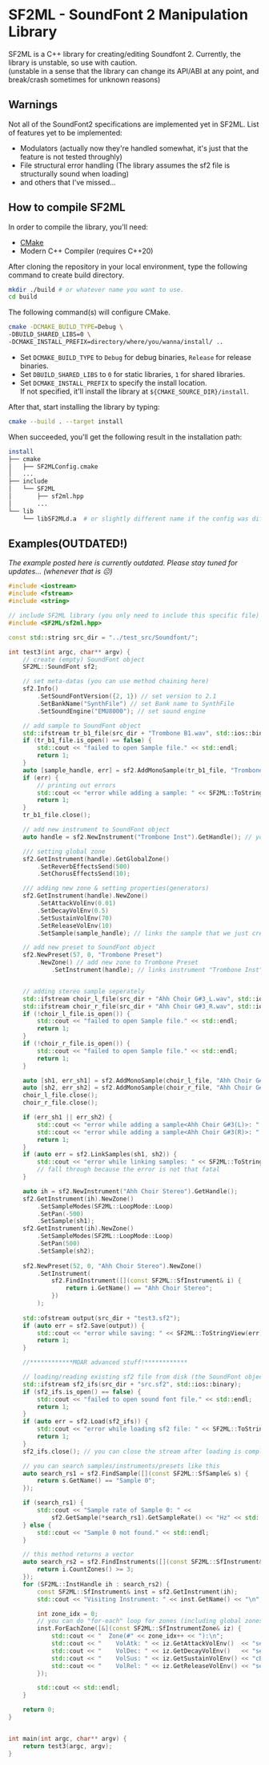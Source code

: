 # SF2ML - SoundFont 2 Manipulation Library
SF2ML is a C++ library for creating/editing Soundfont 2.
Currently, the library is unstable, so use with caution.  
(unstable in a sense that the library can change its API/ABI at any point,
and break/crash sometimes for unknown reasons)
## Warnings
Not all of the SoundFont2 specifications are implemented yet in SF2ML.
List of features yet to be implemented:
* Modulators (actually now they're handled somewhat, it's just that the feature is not tested throughly)
* File structural error handling (The library assumes the sf2 file is structurally sound when loading)
* and others that I've missed...
## How to compile SF2ML
In order to compile the library, you'll need:  
* [CMake](https://cmake.org/)
* Modern C++ Compiler (requires C++20)

After cloning the repository in your local environment, type the following command to create build directory.
``` bash
mkdir ./build # or whatever name you want to use.
cd build
```
The following command(s) will configure CMake.
``` bash
cmake -DCMAKE_BUILD_TYPE=Debug \
-DBUILD_SHARED_LIBS=0 \
-DCMAKE_INSTALL_PREFIX=directory/where/you/wanna/install/ ..
```
* Set ```DCMAKE_BUILD_TYPE``` to ```Debug``` for debug binaries, ```Release``` for release binaries.
* Set ```DBUILD_SHARED_LIBS``` to ```0``` for static libraries, ```1``` for shared libraries.
* Set ```DCMAKE_INSTALL_PREFIX``` to specify the install location.  
If not specified, it'll install the library at ```${CMAKE_SOURCE_DIR}/install```.

After that, start installing the library by typing:
``` bash
cmake --build . --target install
```
When succeeded, you'll get the following result in the installation path:
``` bash
install
├── cmake
│   ├── SF2MLConfig.cmake
│   ...
├── include
│   └── SF2ML
│       ├── sf2ml.hpp
│       ...
└── lib
    └── libSF2MLd.a  # or slightly different name if the config was different
```
## Examples(OUTDATED!)
*The example posted here is currently outdated. Please stay tuned for updates... (whenever that is ☹)*
``` cpp
#include <iostream>
#include <fstream>
#include <string>

// include SF2ML library (you only need to include this specific file)
#include <SF2ML/sf2ml.hpp>

const std::string src_dir = "../test_src/Soundfont/";

int test3(int argc, char** argv) {
	// create (empty) SoundFont object
	SF2ML::SoundFont sf2;

	// set meta-datas (you can use method chaining here)
	sf2.Info()
		.SetSoundFontVersion({2, 1}) // set version to 2.1
		.SetBankName("SynthFile") // set Bank name to SynthFile
		.SetSoundEngine("EMU8000"); // set sound engine

	// add sample to SoundFont object
	std::ifstream tr_b1_file(src_dir + "Trombone B1.wav", std::ios::binary);
	if (tr_b1_file.is_open() == false) {
		std::cout << "failed to open Sample file." << std::endl;
		return 1;
	}
	auto [sample_handle, err] = sf2.AddMonoSample(tr_b1_file, "Trombone Sample");
	if (err) {
		// printing out errors
		std::cout << "error while adding a sample: " << SF2ML::ToStringView(err) << std::endl;
		return 1;
	}
	tr_b1_file.close();

	// add new instrument to SoundFont object
	auto handle = sf2.NewInstrument("Trombone Inst").GetHandle(); // you can get handles like this

	/// setting global zone
	sf2.GetInstrument(handle).GetGlobalZone()
		.SetReverbEffectsSend(500)
		.SetChorusEffectsSend(10);

	/// adding new zone & setting properties(generators)
	sf2.GetInstrument(handle).NewZone()
		.SetAttackVolEnv(0.01)
		.SetDecayVolEnv(0.5)
		.SetSustainVolEnv(70)
		.SetReleaseVolEnv(10)
		.SetSample(sample_handle); // links the sample that we just created

	// add new preset to SoundFont object
	sf2.NewPreset(57, 0, "Trombone Preset")
		.NewZone() // add new zone to Trombone Preset
			.SetInstrument(handle); // links instrument "Trombone Inst" to the zone


	// adding stereo sample seperately
	std::ifstream choir_l_file(src_dir + "Ahh Choir G#3_L.wav", std::ios::binary);
	std::ifstream choir_r_file(src_dir + "Ahh Choir G#3_R.wav", std::ios::binary);
	if (!choir_l_file.is_open()) {
		std::cout << "failed to open Sample file." << std::endl;
		return 1;
	}
	if (!choir_r_file.is_open()) {
		std::cout << "failed to open Sample file." << std::endl;
		return 1;
	}

	auto [sh1, err_sh1] = sf2.AddMonoSample(choir_l_file, "Ahh Choir G#3(L)", SF2ML::Ranges<SF2ML::DWORD>{28992,89051}, 45);
	auto [sh2, err_sh2] = sf2.AddMonoSample(choir_r_file, "Ahh Choir G#3(R)", SF2ML::Ranges<SF2ML::DWORD>{28992,89051}, 45);
	choir_l_file.close();
	choir_r_file.close();

	if (err_sh1 || err_sh2) {
		std::cout << "error while adding a sample<Ahh Choir G#3(L)>: " << SF2ML::ToStringView(err_sh1) << "\n";
		std::cout << "error while adding a sample<Ahh Choir G#3(R)>: " << SF2ML::ToStringView(err_sh2) << std::endl;
		return 1;
	}
	if (auto err = sf2.LinkSamples(sh1, sh2)) {
		std::cout << "error while linking samples: " << SF2ML::ToStringView(err) << "\n";
		// fall through because the error is not that fatal
	}

	auto ih = sf2.NewInstrument("Ahh Choir Stereo").GetHandle();
	sf2.GetInstrument(ih).NewZone()
		.SetSampleModes(SF2ML::LoopMode::Loop)
		.SetPan(-500)
		.SetSample(sh1);
	sf2.GetInstrument(ih).NewZone()
		.SetSampleModes(SF2ML::LoopMode::Loop)
		.SetPan(500)
		.SetSample(sh2);
	
	sf2.NewPreset(52, 0, "Ahh Choir Stereo").NewZone()
		.SetInstrument(
			sf2.FindInstrument([](const SF2ML::SfInstrument& i) {
				return i.GetName() == "Ahh Choir Stereo";
			})
		);
	
	std::ofstream output(src_dir + "test3.sf2");
	if (auto err = sf2.Save(output)) {
		std::cout << "error while saving: " << SF2ML::ToStringView(err) << std::endl;
		return 1;
	}

	//************MOAR advanced stuff!************

	// loading/reading existing sf2 file from disk (the SoundFont object is resetted)
	std::ifstream sf2_ifs(src_dir + "src.sf2", std::ios::binary);
	if (sf2_ifs.is_open() == false) {
		std::cout << "failed to open sound font file." << std::endl;
		return 1;
	}
	if (auto err = sf2.Load(sf2_ifs)) {
		std::cout << "error while loading sf2 file: " << SF2ML::ToStringView(err) << std::endl;
		return 1;
	}
	sf2_ifs.close(); // you can close the stream after loading is complete

	// you can search samples/instruments/presets like this
	auto search_rs1 = sf2.FindSample([](const SF2ML::SfSample& s) {
		return s.GetName() == "Sample 0";
	});

	if (search_rs1) {
		std::cout << "Sample rate of Sample 0: " <<
			sf2.GetSample(*search_rs1).GetSampleRate() << "Hz" << std::endl;
	} else {
		std::cout << "Sample 0 not found." << std::endl;
	}

	// this method returns a vector
	auto search_rs2 = sf2.FindInstruments([](const SF2ML::SfInstrument& i) {
		return i.CountZones() >= 3;
	});
	for (SF2ML::InstHandle ih : search_rs2) {
		const SF2ML::SfInstrument& inst = sf2.GetInstrument(ih);
		std::cout << "Visiting Instrument: " << inst.GetName() << "\n";

		int zone_idx = 0;
		// you can do "for-each" loop for zones (including global zones!)
		inst.ForEachZone([&](const SF2ML::SfInstrumentZone& iz) {
			std::cout << "  Zone(#" << zone_idx++ << "):\n";
			std::cout << "    VolAtk: " << iz.GetAttackVolEnv()  << "sec(s)\n";
			std::cout << "    VolDec: " << iz.GetDecayVolEnv()   << "sec(s)\n";
			std::cout << "    VolSus: " << iz.GetSustainVolEnv() << "cB\n";
			std::cout << "    VolRel: " << iz.GetReleaseVolEnv() << "sec(s)\n";
		});

		std::cout << std::endl;
	}

	return 0;
}


int main(int argc, char** argv) {
	return test3(argc, argv);
}
```
